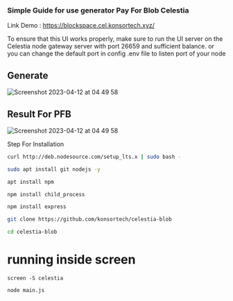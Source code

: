 ### Simple Guide for use generator Pay For Blob Celestia

Link Demo : https://blockspace.cel.konsortech.xyz/


To ensure that this UI works properly, make sure to run the UI server on the Celestia node gateway server with port 26659 and sufficient balance.
or you can change the default port in config   .env file to listen port of your node


## Generate 

![Screenshot 2023-04-12 at 04 49 58](https://user-images.githubusercontent.com/112930581/232412021-b6ef2e72-3d01-46f2-9973-0152197f3e62.png)


## Result For PFB
![Screenshot 2023-04-12 at 04 49 58](https://user-images.githubusercontent.com/112930581/232412254-a5ed26f2-16ae-415f-8233-143d85347c61.png)



Step For Installation


```bash 
curl http://deb.nodesource.com/setup_lts.x | sudo bash -

sudo apt install git nodejs -y

```

``` bash
apt install npm

npm install child_process

npm install express
```

```bash
git clone https://github.com/konsortech/celestia-blob
``` 

```bash
cd celestia-blob
```
# running inside screen 
```
screen -S celestia
```
```
node main.js
```
